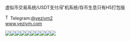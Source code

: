 虚拟币交易系统/USDT支付/矿机系统/存币生息只有H5打包版<p dir="auto"><a target="_blank" rel="noopener noreferrer nofollow" href="https://camo.githubusercontent.com/d614d90677fbc2e34c7c62ebc68c82379d87a57c4beaf05af65fec7ba6b72e36/68747470733a2f2f63646e2d69636f6e732d706e672e666c617469636f6e2e636f6d2f3531322f323131312f323131313634362e706e67"><img src="https://camo.githubusercontent.com/d614d90677fbc2e34c7c62ebc68c82379d87a57c4beaf05af65fec7ba6b72e36/68747470733a2f2f63646e2d69636f6e732d706e672e666c617469636f6e2e636f6d2f3531322f323131312f323131313634362e706e67" alt="Telegram Icon" style="width: 16px; max-width: 100%;" data-canonical-src="https://cdn-icons-png.flaticon.com/512/2111/2111646.png"></a>Telegram:<a href="https://t.me/yeziym2" rel="nofollow">@yeziym2</a><br><a href="https://www.yeziym.com/">www.yeziym.com</a></p><img src="https://github.com/yeziym/3Ta125OaNk/blob/main/GOaqw.png"><img src="https://github.com/yeziym/3Ta125OaNk/blob/main/UONkG.png"><img src="https://github.com/yeziym/3Ta125OaNk/blob/main/mhlF9.png"><img src="https://github.com/yeziym/3Ta125OaNk/blob/main/a1Unl.png"><img src="https://github.com/yeziym/3Ta125OaNk/blob/main/AuFPo.png"><img src="https://github.com/yeziym/3Ta125OaNk/blob/main/ml3e3.png"><img src="https://github.com/yeziym/3Ta125OaNk/blob/main/r9CGm.png"><img src="https://github.com/yeziym/3Ta125OaNk/blob/main/mSEj1.png"><img src="https://github.com/yeziym/3Ta125OaNk/blob/main/rpxjF.png"><img src="https://github.com/yeziym/3Ta125OaNk/blob/main/G21Ve.png">